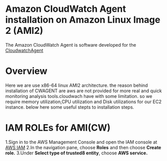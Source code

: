 # Amazon CloudWatch Agent installation on Amazon Linux Image 2 (AMI2)
The Amazon CloudWatch Agent is software developed for the [CloudwatchAgent](https://docs.aws.amazon.com/AmazonCloudWatch/latest/monitoring/Install-CloudWatch-Agent.html)

# Overview
Here we are use x86-64 linux AMI2 architecture. the reason behind installation of CWAGENT are aws are not provided for more real and quick monitoring analysis tools.cloudwach have with some limitation. so we require memory utilization,CPU utilization and Disk utilizations for our EC2 instance. below here some useful stepts to installation steps.

# IAM ROLEs for AMI(CW)
1.Sign in to the AWS Management Console and open the IAM console at [AWS IAM](https://console.aws.amazon.com/iam/)
2.In the navigation pane, choose  **Roles** and then choose  **Create role.**
3.Under **Select type of trusted8 entity**, choose **AWS service.**
